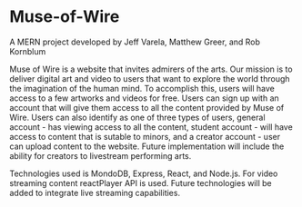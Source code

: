 # Muse-of-Wire
A MERN project developed by Jeff Varela, Matthew Greer, and Rob Kornblum

Muse of Wire is a website that invites admirers of the arts. Our mission is to deliver digital art and video to users that want to explore the world through the imagination of the human mind. 
To accomplish this, users will have access to a few artworks and videos for free. Users can sign up with an account that will give them access to all the content provided by Muse of Wire. Users can also identify as one of three types of users, general account - has viewing access to all the content, student account - will have access to content that is sutable to minors, and a creator account - user can upload content to the website. Future implementation will include the ability for creators to livestream performing arts. 

Technologies used is MondoDB, Express, React, and Node.js. For video streaming content reactPlayer API is used. Future technologies will be added to integrate live streaming capabilities. 

